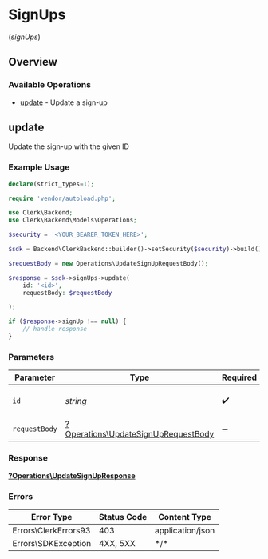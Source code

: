 # SignUps
(*signUps*)

## Overview

### Available Operations

* [update](#update) - Update a sign-up

## update

Update the sign-up with the given ID

### Example Usage

```php
declare(strict_types=1);

require 'vendor/autoload.php';

use Clerk\Backend;
use Clerk\Backend\Models\Operations;

$security = '<YOUR_BEARER_TOKEN_HERE>';

$sdk = Backend\ClerkBackend::builder()->setSecurity($security)->build();

$requestBody = new Operations\UpdateSignUpRequestBody();

$response = $sdk->signUps->update(
    id: '<id>',
    requestBody: $requestBody

);

if ($response->signUp !== null) {
    // handle response
}
```

### Parameters

| Parameter                                                                                 | Type                                                                                      | Required                                                                                  | Description                                                                               |
| ----------------------------------------------------------------------------------------- | ----------------------------------------------------------------------------------------- | ----------------------------------------------------------------------------------------- | ----------------------------------------------------------------------------------------- |
| `id`                                                                                      | *string*                                                                                  | :heavy_check_mark:                                                                        | The ID of the sign-up to update                                                           |
| `requestBody`                                                                             | [?Operations\UpdateSignUpRequestBody](../../Models/Operations/UpdateSignUpRequestBody.md) | :heavy_minus_sign:                                                                        | N/A                                                                                       |

### Response

**[?Operations\UpdateSignUpResponse](../../Models/Operations/UpdateSignUpResponse.md)**

### Errors

| Error Type           | Status Code          | Content Type         |
| -------------------- | -------------------- | -------------------- |
| Errors\ClerkErrors93 | 403                  | application/json     |
| Errors\SDKException  | 4XX, 5XX             | \*/\*                |